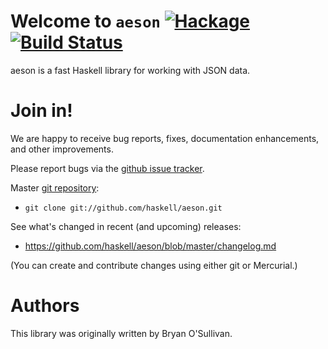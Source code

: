 # Welcome to `aeson` [![Hackage](https://img.shields.io/hackage/v/aeson.svg)](https://hackage.haskell.org/package/aeson) [![Build Status](https://travis-ci.org/haskell/aeson.svg)](https://travis-ci.org/haskell/aeson)

aeson is a fast Haskell library for working with JSON data.

# Join in!

We are happy to receive bug reports, fixes, documentation enhancements,
and other improvements.

Please report bugs via the
[github issue tracker](http://github.com/haskell/aeson/issues).

Master [git repository](http://github.com/haskell/aeson):

* `git clone git://github.com/haskell/aeson.git`

See what's changed in recent (and upcoming) releases:

* https://github.com/haskell/aeson/blob/master/changelog.md

(You can create and contribute changes using either git or Mercurial.)


# Authors

This library was originally written by Bryan O'Sullivan.
